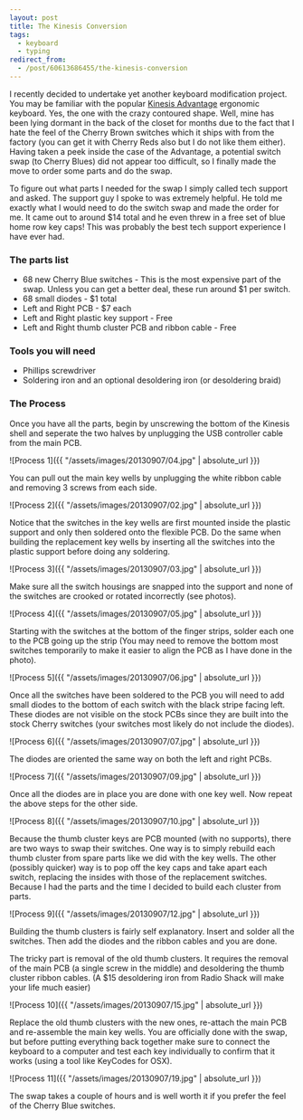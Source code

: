 ```yaml
---
layout: post
title: The Kinesis Conversion
tags:
  - keyboard
  - typing
redirect_from:
  - /post/60613686455/the-kinesis-conversion
---
```


I recently decided to undertake yet another keyboard modification project. You may be familiar with the popular [Kinesis Advantage](https://deskthority.net/wiki/Kinesis_Advantage) ergonomic keyboard. Yes, the one with the crazy contoured shape. Well, mine has been lying dormant in the back of the closet for months due to the fact that I hate the feel of the Cherry Brown switches which it ships with from the factory (you can get it with Cherry Reds also but I do not like them either). Having taken a peek inside the case of the Advantage, a potential switch swap (to Cherry Blues) did not appear too difficult, so I finally made the move to order some parts and do the swap.

To figure out what parts I needed for the swap I simply called tech support and asked. The support guy I spoke to was extremely helpful. He told me exactly what I would need to do the switch swap and made the order for me. It came out to around $14 total and he even threw in a free set of blue home row key caps! This was probably the best tech support experience I have ever had.

<!--more-->

### The parts list

- 68 new Cherry Blue switches - This is the most expensive part of the swap. Unless you can get a better deal, these run around $1 per switch.
- 68 small diodes - $1 total
- Left and Right PCB - $7 each
- Left and Right plastic key support - Free
- Left and Right thumb cluster PCB and ribbon cable - Free


### Tools you will need

- Phillips screwdriver
- Soldering iron and an optional desoldering iron (or desoldering braid)

### The Process

Once you have all the parts, begin by unscrewing the bottom of the Kinesis shell and seperate the two halves by unplugging the USB controller cable from the main PCB.

![Process 1]({{ "/assets/images/20130907/04.jpg" | absolute_url }})

You can pull out the main key wells by unplugging the white ribbon cable and removing 3 screws from each side.

![Process 2]({{ "/assets/images/20130907/02.jpg" | absolute_url }})

Notice that the switches in the key wells are first mounted inside the plastic support and only then soldered onto the flexible PCB. Do the same when building the replacement key wells by inserting all the switches into the plastic support before doing any soldering.

![Process 3]({{ "/assets/images/20130907/03.jpg" | absolute_url }})

Make sure all the switch housings are snapped into the support and none of the switches are crooked or rotated incorrectly (see photos).

![Process 4]({{ "/assets/images/20130907/05.jpg" | absolute_url }})

Starting with the switches at the bottom of the finger strips, solder each one to the PCB going up the strip (You may need to remove the bottom most switches temporarily to make it easier to align the PCB as I have done in the photo).

![Process 5]({{ "/assets/images/20130907/06.jpg" | absolute_url }})

Once all the switches have been soldered to the PCB you will need to add small diodes to the bottom of each switch with the black stripe facing left. These diodes are not visible on the stock PCBs since they are built into the stock Cherry switches (your switches most likely do not include the diodes).

![Process 6]({{ "/assets/images/20130907/07.jpg" | absolute_url }})

The diodes are oriented the same way on both the left and right PCBs.

![Process 7]({{ "/assets/images/20130907/09.jpg" | absolute_url }})

Once all the diodes are in place you are done with one key well. Now repeat the above steps for the other side.

![Process 8]({{ "/assets/images/20130907/10.jpg" | absolute_url }})

Because the thumb cluster keys are PCB mounted (with no supports), there are two ways to swap their switches. One way is to simply rebuild each thumb cluster from spare parts like we did with the key wells. The other (possibly quicker) way is to pop off the key caps and take apart each switch, replacing the insides with those of the replacement switches. Because I had the parts and the time I decided to build each cluster from parts.

![Process 9]({{ "/assets/images/20130907/12.jpg" | absolute_url }})

Building the thumb clusters is fairly self explanatory. Insert and solder all the switches. Then add the diodes and the ribbon cables and you are done.

The tricky part is removal of the old thumb clusters. It requires the removal of the main PCB (a single screw in the middle) and desoldering the thumb cluster ribbon cables. (A $15 desoldering iron from Radio Shack will make your life much easier)

![Process 10]({{ "/assets/images/20130907/15.jpg" | absolute_url }})

Replace the old thumb clusters with the new ones, re-attach the main PCB and re-assemble the main key wells. You are officially done with the swap, but before putting everything back together make sure to connect the keyboard to a computer and test each key individually to confirm that it works (using a tool like KeyCodes for OSX).

![Process 11]({{ "/assets/images/20130907/19.jpg" | absolute_url }})

The swap takes a couple of hours and is well worth it if you prefer the feel of the Cherry Blue switches.